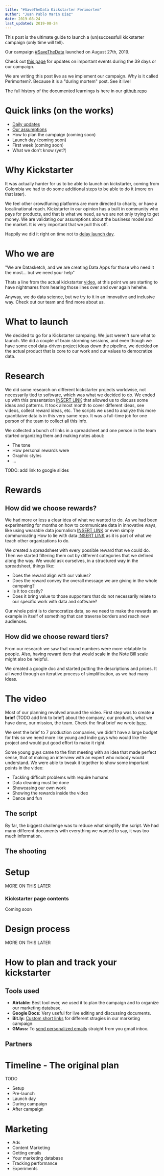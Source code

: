 ```yaml
---
title: "#SaveTheData Kickstarter Perimortem"
author: "Juan Pablo Marín Díaz"
date: 2019-08-24
last_updated: 2019-08-24
---
```




This post is the ultimate guide to launch a (un)successfull kickstarter campaign (only time will tell).

Our campaign [#SaveTheData](https://dskt.ch/2Zyk13m) launched on August 27th, 2019.

Check out [this page](how-to-updates) for updates on important events during the 39 days or our campaign.


We are writing this post live as we implement our campaign. Why is it called Perimortem?. Because it is a "during mortem" post. See it live!

The full history of the documented learnings is here in our [github repo](http://github.com/datasketch/kickstarter)


# Quick links (on the works)

- [Daily updates](how-to-updates)
- [Our assumptions](our-assumptions)
- How to plan the campaign (coming soon)
- Launch day (coming soon)
- First week (coming soon)
- What we don't know (yet?)



# Why Kickstarter

It was actually harder for us to be able to launch on kickstarter, coming from Colombia we had to do some additional steps to be able to do it (more on that later).

We feel other crowdfuning platforms are more directed to charity, or have a local/national reach. Kickstarter in our opinion has a built in community who pays for products, and that is what we need, as we are not only trying to get money. We are validating our assumptions about the business model and the market. It is very important that we pull this off.

Happily we did it right on time not to [delay launch day](when-to-launch).


# Who we are

"We are Datasketch, and we are creating Data Apps for those who need it the most... but we need your help"

Thats a line from the actual kickstarter [video](https://dskt.ch/2Zyk13m), at this point we are starting to have nightmares from hearing those lines over and over again hehehe.

Anyway, we do data science, but we try to it in an innovative and inclusive way. Check out our team and find more about us.

# What to launch 

We decided to go for a Kickstarter campaing. We just weren't sure what to launch. We did a couple of brain storming sessions, and even though we have some cool data-driven project ideas down the pipeline, we decided on the actual product that is core to our work and our values to democratize data.

# Research


We did some research on different kickstarter projects worldwise, not necessarily tied to software, which was what we decided to do. We ended up with this presentation [INSERT LINK]() that allowed us to discuss some ideas and patterns. It took almost month to cover different ideas, see videos, collect reward ideas, etc.
The scripts we used to analyze this more quantitaive data is in this very same repo. It was a full-time job for one person of the team to collect all this info.

We collected a bunch of links in a spreadsheet and one person in the team started organizing them and making notes about:

- The tone
- How personal rewards were
- Graphic styles
- ...

TODO: add link to google slides


# Rewards

## How did we choose rewards?

We had more or less a clear idea of what we wanted to do. As we had been experimenting for months on how to communicate data in innovative ways, like using wearable data journalism [INSERT LINK]() or even simply communicating How to lie with data [INSERT LINK]() as it is part of what we teach other organizations to do.

We created a  spreadsheet with every possible reward that we could do. Then we started filtering them out by different categories that we defined along the way. We would ask ourselves, in a structured way in the spreadsheet, things like:

- Does the reward align with our values?
- Does the reward convey the overall message we are giving in the whole campaing?
- Is it too costly?
- Does it bring value to those supporters that do not necessarily relate to our specific work with data and software?

Our whole point is to democratize data, so we need to make the rewards an example in itself of something that can traverse borders and reach new audiences.

## How did we choose reward tiers?

From our research we saw that round numbers were more relatable to people. Also, having reward tiers that would scale in the Note Bill scale might also be helpful.

We created a google doc and started putting the descriptions and prices. It all wend through an iterative process of simplification, as we had many ideas.

# The video


Most of our planning revolved around the video. First step was to create **a brief** (TODO add link to brief) about the company, our products, what we have done, our mission, the team. Check the final brief we wrote [here](/how-to/brief-kickstarter-datasketch.pdf).

We sent the brief to 7 production companies, we didn't have a large budget for this so we need more like young and indie guys who would like the project and would put good effort to make it right. 

Some young guys came to the first meeting with an idea that made perfect sense, that of making an interview with an expert who nobody would understand. We were able to tweak it together to show some important points in the video:

- Tackling difficult problems with require humans
- Data cleaning must be done
- Showcasing our own work
- Showing the rewards inside the video
- Dance and fun


## The script

By far, the biggest challenge was to reduce what simplify the script. We had many different documents with everything we wanted to say, it was too much information.

## The shooting


# Setup

MORE ON THIS LATER

### Kickstarter page contents

Coming soon 


# Design process

MORE ON THIS LATER

# How to plan and track your kickstarter

## Tools used

- **Airtable:** Best tool ever, we used it to plan the campaign and to organize our marketing database.
- **Google Docs:** Very useful for live editing and discussing documents.
- **Bit.ly:** [Custom short links](how-to/make-custom-links) for different stragies in our marketing campaign
- **GMass:** To [send personalized emails](how-to/send-personalized-emails) straight from you gmail inbox.


## Partners

 
# Timeline - The original plan

TODO

- Setup
- Pre-launch
- Launch day
- During campaign
- After campaign


# Marketing

- Ads
- Content Marketing
- Getting emails
- Your marketing database
- Tracking performance
- Experiments

